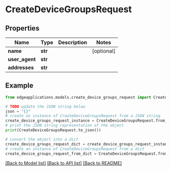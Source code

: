 # CreateDeviceGroupsRequest


## Properties

Name | Type | Description | Notes
------------ | ------------- | ------------- | -------------
**name** | **str** |  | [optional] 
**user_agent** | **str** |  | 
**addresses** | **str** |  | 

## Example

```python
from edgeapplications.models.create_device_groups_request import CreateDeviceGroupsRequest

# TODO update the JSON string below
json = "{}"
# create an instance of CreateDeviceGroupsRequest from a JSON string
create_device_groups_request_instance = CreateDeviceGroupsRequest.from_json(json)
# print the JSON string representation of the object
print(CreateDeviceGroupsRequest.to_json())

# convert the object into a dict
create_device_groups_request_dict = create_device_groups_request_instance.to_dict()
# create an instance of CreateDeviceGroupsRequest from a dict
create_device_groups_request_from_dict = CreateDeviceGroupsRequest.from_dict(create_device_groups_request_dict)
```
[[Back to Model list]](../README.md#documentation-for-models) [[Back to API list]](../README.md#documentation-for-api-endpoints) [[Back to README]](../README.md)


